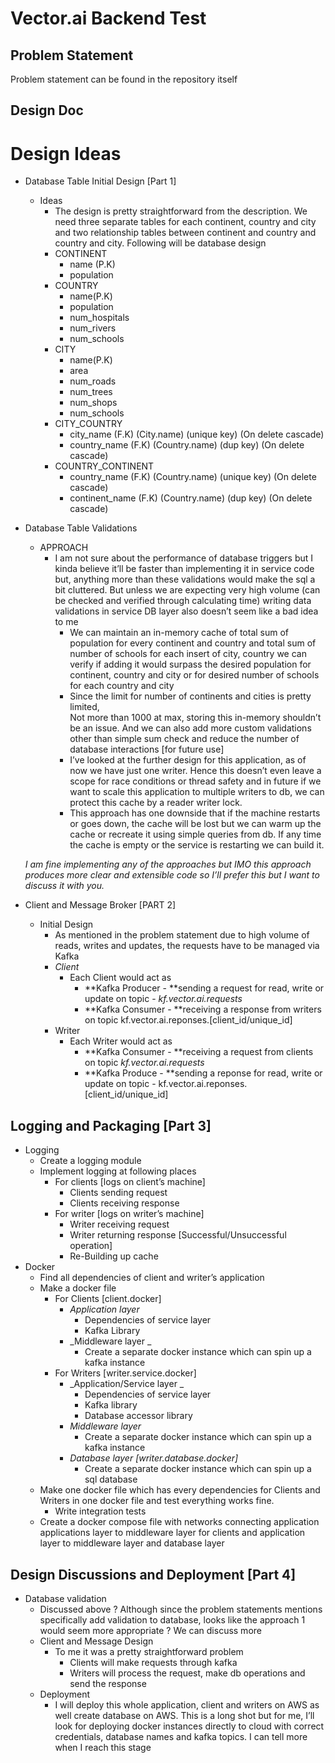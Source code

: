 # Vector.ai Backend Test
## Problem Statement
Problem statement can be found in the repository itself

## **Design Doc**


# Design Ideas

*   Database Table Initial Design [Part 1]
    *   Ideas
        *   The design is pretty straightforward from the description. We need three separate tables for each continent, country and city and two relationship tables between continent and country and country and city. Following will be database design 
        *   CONTINENT
            *   name (P.K)
            *   population
        *   COUNTRY
            *   name(P.K)
            *   population
            *   num_hospitals
            *   num_rivers
            *   num_schools
        *   CITY
            *   name(P.K)
            *   area
            *   num_roads
            *   num_trees
            *   num_shops
            *   num_schools
        *   CITY_COUNTRY
            *   city_name (F.K) (City.name) (unique key) (On delete cascade)
            *   country_name (F.K) (Country.name) (dup key) (On delete cascade)
        *   COUNTRY_CONTINENT
            *   country_name (F.K) (Country.name) (unique key) (On delete cascade)
            *   continent_name (F.K) (Country.name) (dup key) (On delete cascade)
*   Database Table Validations
    <!-- *   APPROACH 1
        *   Plain inserts into table continent, country, and city can take place without any validation (individual field validations) [The design as of now allows isolated cities, countries and continents to exist in database. We can later decide if we want to allow this throughs service apis]
        *   Inserts into relation tables will definitely require validations which can be implemented through usage of triggers
            *   Triggers for tables
                *   COUNTRY_CONTINENT
                    *   On CREATE
                        *   Check that the total sum of population in countries in the targeted continent (including the one to be inserted ) is less than population of targeted continent
                    *   On UPDATE
                        *   Check that the total sum of population in countries in the targeted continent (including the one to be inserted ) is less than population of targeted continent
                *   CITY_COUNTRY
                    *   ON CREATE
                        *   Check that the total sum of population in countries in the targeted continent (including the one to be inserted ) is less than population of targeted continent
                        *   Check that the total sum of schools in cities in the targeted country (including the one to be inserted ) is less than number of schools of targeted country
                    *   ON UPDATE
                        *   Check that the total sum of population in countries in the targeted continent (including the one to be inserted ) is less than population of targeted continent
                        *   Check that the total sum of schools in cities in the targeted country (including the one to be inserted ) is less than number of schools of targeted country -->
    *   APPROACH
        *   I am not sure about the performance of database triggers but I kinda believe it’ll be faster than implementing it in service code but, anything more than these validations would make the sql a bit cluttered. But unless we are expecting very high volume (can be checked and verified through  calculating time) writing data validations in service DB layer also doesn’t seem like a bad idea to me
            *   We can maintain an in-memory cache of total sum of population for every continent and country and total sum of number of schools for each insert of city, country we can verify if adding it would surpass the desired population for continent, country and city or for desired number of schools for each country and city
            *   Since the limit for number of continents and cities is pretty limited,  \
Not more than 1000 at max, storing this in-memory shouldn’t be an issue. And we can also add more custom validations other than simple sum check and reduce the number of database interactions [for future use]
            *   I’ve looked at the further design for this application, as of now we have just one writer. Hence this doesn’t even leave a scope for race conditions or thread safety and in future if we want to scale this application to multiple writers to db, we can protect this cache by a reader writer lock. 
            *   This approach has one downside that if the machine restarts or goes down, the cache will be lost but we can warm up the cache or recreate it using simple queries from db. If any time the cache is empty or the service is restarting we can build it. 

    _I am fine implementing any of the approaches but IMO this approach produces more clear and extensible code so I’ll prefer this but I want to discuss it with you._

*   Client and Message Broker [PART 2]
    *   Initial Design
        *   As mentioned in the problem statement due to high volume of reads, writes and updates, the requests have to be managed via Kafka
        *   _Client_
            *   Each Client would act as 
                *   **Kafka Producer - **sending a request for read, write or update on topic - _kf.vector.ai.requests_
                *   **Kafka Consumer - **receiving a response from writers on topic kf.vector.ai.reponses.[client_id/unique_id]
        *   Writer
            *   Each Writer would act as
                *   **Kafka Consumer - **receiving a request from clients on topic _kf.vector.ai.requests_
                *   **Kafka Produce - **sending a reponse for read, write or update on topic - kf.vector.ai.reponses.[client_id/unique_id]


## Logging and Packaging [Part 3]

*   Logging
    *   Create a logging module
    *   Implement logging at following places
        *   For clients [logs on client’s machine]
            *   Clients sending request 
            *   Clients receiving response
        *   For writer [logs on writer’s machine]
            *   Writer receiving request
            *   Writer returning response [Successful/Unsuccessful operation]
            *   Re-Building up cache
*   Docker
    *   Find all dependencies of client and writer’s application
    *   Make a docker file
        *   For Clients [client.docker]
            *   _Application layer_
                *   Dependencies of service layer
                *   Kafka Library 
            *   _Middleware layer _
                *   Create a separate docker instance which can spin up a kafka instance
        *   For Writers [writer.service.docker]
            *   _Application/Service layer _
                *   Dependencies of service layer
                *   Kafka library
                *   Database accessor library
            *   _Middleware layer_
                *   Create a separate docker instance which can spin up a kafka instance
            *   _Database layer [writer.database.docker]_
                *   Create a separate docker instance which can spin up a sql database
    *   Make one docker file which has every dependencies for Clients and Writers in one docker file and test everything works fine.
        *   Write integration tests
    *   Create a docker compose file with networks connecting application applications layer to middleware layer for clients and application layer to middleware layer and database layer


## Design Discussions and Deployment [Part 4]



*   Database validation
    *   Discussed above ? Although since the problem statements mentions specifically add validation to database, looks like the approach 1 would seem more appropriate ? We can discuss more
    *   Client and Message Design
        *   To me it was a pretty straightforward problem
            *   Clients will make requests through kafka
            *   Writers will process the request, make db operations and send the response
    *   Deployment
        *   I will deploy this whole application, client and writers on AWS  as well create database on AWS. This is a long shot but for me, I’ll look for deploying docker instances directly to cloud with correct credentials, database names and kafka topics. I can tell more when I reach this stage
